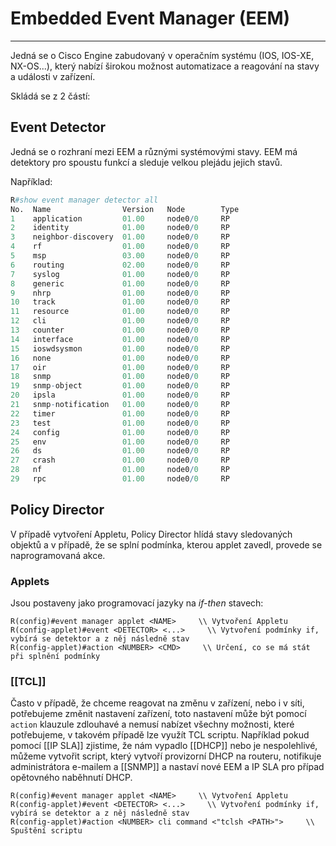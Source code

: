 # Embedded Event Manager (EEM)
---

Jedná se o Cisco Engine zabudovaný v operačním systému (IOS, IOS-XE, NX-OS...), který nabízí širokou možnost automatizace a reagování na stavy a události v zařízení.

Skládá se z 2 částí:

## Event Detector

Jedná se o rozhraní mezi EEM a různými systémovými stavy.
EEM má detektory pro spoustu funkcí a sleduje velkou plejádu jejich stavů.

Například: 

```R
R#show event manager detector all
No.  Name                Version   Node        Type    
1    application         01.00     node0/0     RP      
2    identity            01.00     node0/0     RP      
3    neighbor-discovery  01.00     node0/0     RP      
4    rf                  01.00     node0/0     RP      
5    msp                 03.00     node0/0     RP      
6    routing             02.00     node0/0     RP      
7    syslog              01.00     node0/0     RP      
8    generic             01.00     node0/0     RP      
9    nhrp                01.00     node0/0     RP      
10   track               01.00     node0/0     RP      
11   resource            01.00     node0/0     RP      
12   cli                 01.00     node0/0     RP      
13   counter             01.00     node0/0     RP      
14   interface           01.00     node0/0     RP      
15   ioswdsysmon         01.00     node0/0     RP      
16   none                01.00     node0/0     RP      
17   oir                 01.00     node0/0     RP      
18   snmp                01.00     node0/0     RP      
19   snmp-object         01.00     node0/0     RP      
20   ipsla               01.00     node0/0     RP      
21   snmp-notification   01.00     node0/0     RP      
22   timer               01.00     node0/0     RP      
23   test                01.00     node0/0     RP      
24   config              01.00     node0/0     RP      
25   env                 01.00     node0/0     RP      
26   ds                  01.00     node0/0     RP      
27   crash               01.00     node0/0     RP      
28   nf                  01.00     node0/0     RP      
29   rpc                 01.00     node0/0     RP
```

## Policy Director

V případě vytvoření Appletu, Policy Director hlídá stavy sledovaných objektů a v případě, že se splní podmínka, kterou applet zavedl, provede se naprogramovaná akce.

### Applets

Jsou postaveny jako programovací jazyky na *if-then* stavech:

```
R(config)#event manager applet <NAME>     \\ Vytvoření Appletu
R(config-applet)#event <DETECTOR> <...>     \\ Vytvoření podmínky if, vybírá se detektor a z něj následně stav
R(config-applet)#action <NUMBER> <CMD>     \\ Určení, co se má stát při splnění podmínky
```

### [[TCL]]

Často v případě, že chceme reagovat na změnu v zařízení, nebo i v síti, potřebujeme změnit nastavení zařízení, toto nastavení může být pomocí `action` klauzule zdlouhavé a nemusí nabízet všechny možnosti, které potřebujeme, v takovém případě lze využít TCL scriptu.
Například pokud pomocí [[IP SLA]] zjistime, že nám vypadlo [[DHCP]] nebo je nespolehlivé, můžeme vytvořit script, který vytvoří provizorní DHCP na routeru, notifikuje administrátora e-mailem a [[SNMP]] a nastaví nové EEM a IP SLA pro případ opětovného naběhnutí DHCP.

```
R(config)#event manager applet <NAME>     \\ Vytvoření Appletu
R(config-applet)#event <DETECTOR> <...>     \\ Vytvoření podmínky if, vybírá se detektor a z něj následně stav
R(config-applet)#action <NUMBER> cli command <"tclsh <PATH>">     \\ Spuštění scriptu
```
